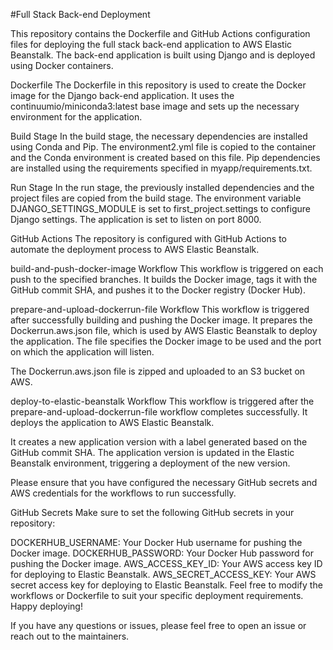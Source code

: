 #Full Stack Back-end Deployment

This repository contains the Dockerfile and GitHub Actions configuration files for deploying the full stack back-end application to AWS Elastic Beanstalk. The back-end application is built using Django and is deployed using Docker containers.

Dockerfile
The Dockerfile in this repository is used to create the Docker image for the Django back-end application. It uses the continuumio/miniconda3:latest base image and sets up the necessary environment for the application.

Build Stage
In the build stage, the necessary dependencies are installed using Conda and Pip. The environment2.yml file is copied to the container and the Conda environment is created based on this file. Pip dependencies are installed using the requirements specified in myapp/requirements.txt.

Run Stage
In the run stage, the previously installed dependencies and the project files are copied from the build stage. The environment variable DJANGO_SETTINGS_MODULE is set to first_project.settings to configure Django settings. The application is set to listen on port 8000.

GitHub Actions
The repository is configured with GitHub Actions to automate the deployment process to AWS Elastic Beanstalk.

build-and-push-docker-image Workflow
This workflow is triggered on each push to the specified branches. It builds the Docker image, tags it with the GitHub commit SHA, and pushes it to the Docker registry (Docker Hub).

prepare-and-upload-dockerrun-file Workflow
This workflow is triggered after successfully building and pushing the Docker image. It prepares the Dockerrun.aws.json file, which is used by AWS Elastic Beanstalk to deploy the application. The file specifies the Docker image to be used and the port on which the application will listen.

The Dockerrun.aws.json file is zipped and uploaded to an S3 bucket on AWS.

deploy-to-elastic-beanstalk Workflow
This workflow is triggered after the prepare-and-upload-dockerrun-file workflow completes successfully. It deploys the application to AWS Elastic Beanstalk.

It creates a new application version with a label generated based on the GitHub commit SHA. The application version is updated in the Elastic Beanstalk environment, triggering a deployment of the new version.

Please ensure that you have configured the necessary GitHub secrets and AWS credentials for the workflows to run successfully.

GitHub Secrets
Make sure to set the following GitHub secrets in your repository:

DOCKERHUB_USERNAME: Your Docker Hub username for pushing the Docker image.
DOCKERHUB_PASSWORD: Your Docker Hub password for pushing the Docker image.
AWS_ACCESS_KEY_ID: Your AWS access key ID for deploying to Elastic Beanstalk.
AWS_SECRET_ACCESS_KEY: Your AWS secret access key for deploying to Elastic Beanstalk.
Feel free to modify the workflows or Dockerfile to suit your specific deployment requirements. Happy deploying!

If you have any questions or issues, please feel free to open an issue or reach out to the maintainers.
